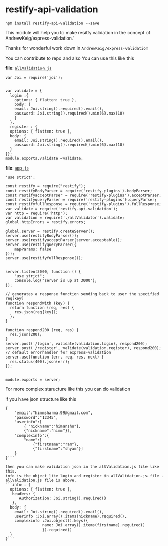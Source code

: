 restify-api-validation
==================

```npm install restify-api-validation --save```

This module will help you to make resitfy validation in the concept of AndrewKeig/express-validation.'

Thanks for wonderful work down in `AndrewKeig/express-validation`

You can contribute to repo and also 
You can use this like this 

**file**: [`allValidation.js`](allValidation.js)
```'use strict';
var Joi = require('joi');
 
 
var validate = {
  login :{
    options: { flatten: true },
    body: {
    email: Joi.string().required().email(),
    password: Joi.string().required().min(6).max(10)
    }
  },
  register : {
  options: { flatten: true },
  body: {
    email: Joi.string().required().email(),
    password: Joi.string().required().min(6).max(10)
  }
}};
module.exports.validate =validate;
```
**file**: [`app.js`](app.js)
```
'use strict';

const restify = require("restify");
const restifyBodyParser = require('restify-plugins').bodyParser;
const restifyacceptParser = require('restify-plugins').acceptParser;
const restifyqueryParser = require('restify-plugins').queryParser;
const restifyfullResponse = require('restify-plugins').fullResponse;
var validate = require('restify-api-validation');
var http = require('http');
var validation = require('./allValidator').validate;
global.httpErrors = restify.errors;

global.server = restify.createServer();
server.use(restifyBodyParser());
server.use(restifyacceptParser(server.acceptable));
server.use(restifyqueryParser({
    mapParams: false
}));
server.use(restifyfullResponse());


server.listen(3000, function () {
    "use strict";
    console.log("server is up at 3000");
});

// generates a response function sending back to user the specified req[key]
function respondWith (key) {
  return function (req, res) {
    res.json(req[key]);
  };
}

function respond200 (req, res) {
  res.json(200);
}
server.post('/login', validate(validation.login), respond200);
server.post('/register', validate(validation.register), respond200);
// default errorhandler for express-validation
server.use(function (err, req, res, next) {
  res.status(400).json(err);
});


module.exports = server;
```

For more complex staructure like this you can do validation 


if you have json structure like this 
```
{
	"email":"himmsharma.99@gmail.com",
	"password":"12345",
	"userinfo":[
		{ "nickname":"himanshu"},
		{"nickname":"himm"}],
	"complexinfo":{
		"name":[
			{"firstname":"ram"},
			{"firstname":"shyam"}]
	}	
}```

then you can make validation json in the allValidation.js file like this.
info is the object like login and register in allValidation.js file . allValidation.js file is above.
```info : {
  options: { flatten: true },
   headers: {
      Authorization: Joi.string().required() 
   },
  body: {
    email: Joi.string().required().email(),
    userinfo :Joi.array().items(nickname).required(),
    complexinfo :Joi.object().keys({
                name: Joi.array().items(firstname).required()
                }).required()
  }
}```
